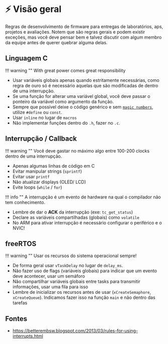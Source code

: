 # ⚡ Visão geral

Regras de desenvolvimento de firmware para entregas de laboratórios, aps, projetos e avaliações. Notem que são regras gerais e podem existir exceções, mas você deve pensar bem e talvez discutir com algum membro da equipe antes de querer quebrar alguma delas.

## Linguagem C

!!! warning ""
    With great power comes great responsibility

- Usar variáveis globais apenas quando estritamente necessárias, como regra de ouro só é necessário aquelas que são modificadas de dentro de uma interrupção. 
- Se uma função for alterar uma variável global, você deve passar o ponteiro da variável como argumento da função.
- Sempre que possível deixe o código genérico e sem [`magic numbers`](https://en.wikipedia.org/wiki/Magic_number_(programming)), utilize `#define` ou `const`.
- Usar `inline` no lugar de `macros`
- Não implementar funções dentro do `.h`, fazer no `.c`.

## Interrupção / Callback

!!! warning ""
    Você deve gastar no máximo algo entre 100-200 clocks dentro de uma interrupção.

- Apenas algumas linhas de código em C
- Evitar manipular strings (`sprintf`)
- Evitar usar `printf`
- Não atualizar displays (OLED/ LCD)
- Evite loops (`while` / `for`)

!!! info ""
    A interrupção é um evento de hardware na qual o compilador não tem conhecimento.

- Lembre de dar o **ACK** da interrupção (exe: `tc_get_status`)
- Declare as variáveis compartilhadas (globais) como `volatile`
- No ARM para ativar interrupção é necessário configurar o periférico e o NVIC!

## freeRTOS

!!! warning ""
    Usar os recursos do sistema operacional sempre!

- De forma geral usar `vTaskDelay` no lugar de `delay_ms`.
- Não fazer uso de flags (variáveis globais) para indicar que um evento deve acontecer, usar um semáforo
- Não compartilhar variáveis globais entre tasks para transmitir informações, usar uma fila para isso
- Lembre de inicializar os recursos antes de usar (`xCreateSemaphore`, `xCreateQueue`). Indicamos fazer isso na função `main` e não dentro das tarefas 

## Fontes

- https://betterembsw.blogspot.com/2013/03/rules-for-using-interrupts.html
